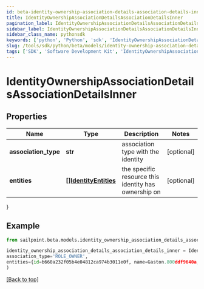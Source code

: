 ```yaml
---
id: beta-identity-ownership-association-details-association-details-inner
title: IdentityOwnershipAssociationDetailsAssociationDetailsInner
pagination_label: IdentityOwnershipAssociationDetailsAssociationDetailsInner
sidebar_label: IdentityOwnershipAssociationDetailsAssociationDetailsInner
sidebar_class_name: pythonsdk
keywords: ['python', 'Python', 'sdk', 'IdentityOwnershipAssociationDetailsAssociationDetailsInner', 'BetaIdentityOwnershipAssociationDetailsAssociationDetailsInner'] 
slug: /tools/sdk/python/beta/models/identity-ownership-association-details-association-details-inner
tags: ['SDK', 'Software Development Kit', 'IdentityOwnershipAssociationDetailsAssociationDetailsInner', 'BetaIdentityOwnershipAssociationDetailsAssociationDetailsInner']
---
```


# IdentityOwnershipAssociationDetailsAssociationDetailsInner


## Properties

Name | Type | Description | Notes
------------ | ------------- | ------------- | -------------
**association_type** | **str** | association type with the identity | [optional] 
**entities** | [**[]IdentityEntities**](identity-entities) | the specific resource this identity has ownership on | [optional] 
}

## Example

```python
from sailpoint.beta.models.identity_ownership_association_details_association_details_inner import IdentityOwnershipAssociationDetailsAssociationDetailsInner

identity_ownership_association_details_association_details_inner = IdentityOwnershipAssociationDetailsAssociationDetailsInner(
association_type='ROLE_OWNER',
entities={id=b660a232f05b4e04812ca974b3011e0f, name=Gaston.800ddf9640a, type=ROLE}
)

```
[[Back to top]](#) 

